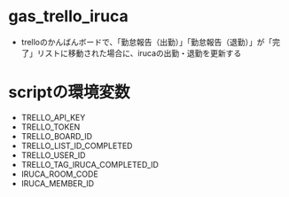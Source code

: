 # gas_trello_iruca
- trelloのかんばんボードで、「勤怠報告（出勤）」「勤怠報告（退勤）」が「完了」リストに移動された場合に、irucaの出勤・退勤を更新する

# scriptの環境変数
- TRELLO_API_KEY
- TRELLO_TOKEN
- TRELLO_BOARD_ID
- TRELLO_LIST_ID_COMPLETED
- TRELLO_USER_ID
- TRELLO_TAG_IRUCA_COMPLETED_ID
- IRUCA_ROOM_CODE
- IRUCA_MEMBER_ID